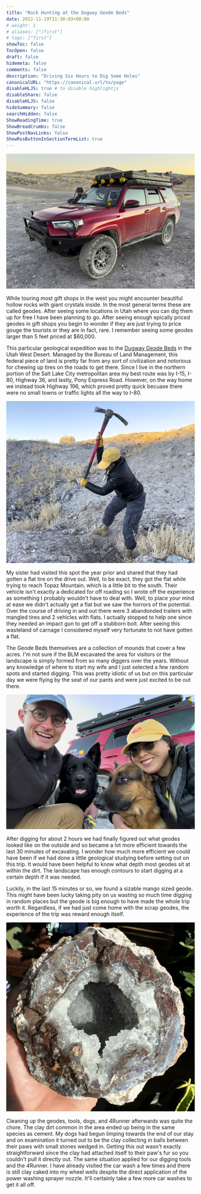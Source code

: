 ```yaml
---
title: "Rock Hunting at the Dugway Geode Beds"
date: 2022-11-19T11:30:03+00:00
# weight: 1
# aliases: ["/first"]
# tags: ["first"]
showToc: false
TocOpen: false
draft: false
hidemeta: false
comments: false
description: "Driving Six Hours to Dig Some Holes"
canonicalURL: "https://canonical.url/to/page"
disableHLJS: true # to disable highlightjs
disableShare: false
disableHLJS: false
hideSummary: false
searchHidden: false
ShowReadingTime: true
ShowBreadCrumbs: false
ShowPostNavLinks: false
ShowRssButtonInSectionTermList: true
---
```


![Geode Chariot](images/geode-chariot.jpg)

While touring most gift shops in the west you might encounter beautiful hollow rocks with giant crystals inside. In the most general terms these are called geodes. After seeing some locations in Utah where you can dig them up for free I have been planning to go. After seeing enough epically priced geodes in gift shops you begin to wonder if they are just trying to price gouge the tourists or they are in fact, rare. I remember seeing some geodes larger than 5 feet priced at $60,000.

This particular geological expedition was to the [Dugway Geode Beds](https://goo.gl/maps/JaEveW2VYpAwD2ue6) in the Utah West Desert. Managed by the Bureau of Land Management, this federal piece of land is pretty far from any sort of civilization and notorious for chewing up tires on the roads to get there. Since I live in the northern portion of the Salt Lake City metropolitan area my best route was by I-15, I-80, Highway 36, and lastly, Pony Express Road. However, on the way home we instead took Highway 196, which proved pretty quick becuase there were no small towns or traffic lights all the way to I-80.

![Geode Digging](images/geode-digging.jpg)

My sister had visited this spot the year prior and shared that they had gotten a flat tire on the drive out. Well, to be exact, they got the flat while trying to reach Topaz Mountain, which is a little bit to the south. Their vehicle isn't exactly a dedicated for off roading so I wrote off the experience as something I probably wouldn't have to deal with. Well, to place your mind at ease we didn't actually get a flat but we saw the horrors of the potential. Over the course of driving in and out there were 3 abandonded trailers with mangled tires and 2 vehicles with flats. I actually stopped to help one since they needed an impact gun to get off a stubborn bolt. After seeing this wasteland of carnage I considered myself very fortunate to not have gotten a flat.

The Geode Beds themselves are a collection of mounds that cover a few acres. I'm not sure if the BLM excavated the area for visitors or the landscape is simply formed from so many diggers over the years. Without any knowledge of where to start my wife and I just selected a few random spots and started digging. This was pretty idiotic of us but on this particular day we were flying by the seat of our pants and were just excited to be out there.

![Geode Crew](images/geode-crew.jpg)

After digging for about 2 hours we had finally figured out what geodes looked like on the outside and so became a lot more efficient towards the last 30 minutes of excavating. I wonder how much more efficient we could have been if we had done a little geological studying before setting out on this trip. It would have been helpful to know what depth most geodes sit at within the dirt. The landscape has enough contours to start digging at a certain depth if it was needed.

Luckily, in the last 15 minutes or so, we found a sizable mango sized geode. This might have been lucky taking pity on us wasting so much time digging in random places but the geode is big enough to have made the whole trip worth it. Regardless, if we had just come home with the scrap geodes, the experience of the trip was reward enough itself.

![Geode](images/geode.jpg)

Cleaning up the geodes, tools, dogs, and 4Runner afterwards was quite the chore. The clay dirt common in the area ended up being in the same species as cement. My dogs had begun limping towards the end of our stay and on examination it turned out to be the clay collecting in balls between their paws with small stones wedged in. Getting this out wasn't exactly straightforward since the clay had attached itself to their paw's fur so you couldn't pull it directly out. The same situation applied for our digging tools and the 4Runner. I have already visited the car wash a few times and there is still clay caked into my wheel wells despite the direct application of the power washing sprayer nozzle. It'll certainly take a few more car washes to get it all off.